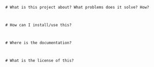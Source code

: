 
    # What is this pro­ject about? What prob­lems does it solve? How?
    
    
    
    # How can I install/​use this?
    
    
    
    # Where is the doc­u­men­ta­tion?
    
    
    
    # What is the license of this?
